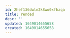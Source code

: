 ```yaml
---
id: 2hef136dwln2k8wo0xfhaqa
title: rended
desc: ''
updated: 1649014655658
created: 1649014655658
---
```



